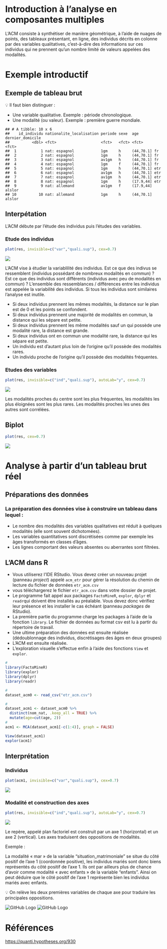 Introduction à l’analyse en composantes multiples
================

L’ACM consiste à synthétiser de manière géométrique, à l’aide de nuages
de points, des tableaux présentant, en ligne, des individus décrits en
colonne par des variables qualitatives, c’est-à-dire des informations
sur ces individus qui ne prennent qu’un nombre limité de valeurs
appelées des modalités.

# Exemple introductif

## Exemple de tableau brut

:bulb: Il faut bien distinguer :

  - Une variable qualitative. Exemple : période chronologique.
  - Une modalité (ou valeur). Exemple : première guerre mondiale.

<!-- end list -->

    ## # A tibble: 10 x 6
    ##    id_individu nationalite_localisation periode sexe  age       dernier_domicile
    ##          <dbl> <fct>                    <fct>   <fct> <fct>     <fct>           
    ##  1           1 nat: espagnol            1gm     h     (44,70.1] fr              
    ##  2           2 nat: espagnol            1gm     h     (44,70.1] fr              
    ##  3           3 nat: espagnol            av1gm   h     (44,70.1] fr              
    ##  4           4 nat: espagnol            1gm     f     (44,70.1] fr              
    ##  5           5 nat: espagnol            1gm     h     (44,70.1] etr             
    ##  6           6 nat: espagnol            av1gm   h     (44,70.1] etr             
    ##  7           7 nat: espagnol            av1gm   h     (44,70.1] etr             
    ##  8           8 nat: espagnol            1gm     h     (17.9,44] etr             
    ##  9           9 nat: allemand            av1gm   f     (17.9,44] alslor          
    ## 10          10 nat: allemand            1gm     h     (44,70.1] alslor

## Interpétation

L’ACM débute par l’étude des individus puis l’études des variables.

### Etude des individus

``` r
plot(res, invisible=c("var","quali.sup"), cex=0.7)
```

![](acm_files/figure-gfm/unnamed-chunk-5-1.png)<!-- -->

L’ACM vise à étudier la variablilité des individus. Est ce que des
indivus se ressemblent (individus possédant de nombreux modalités en
commun) ? Est ce que des individus sont différents (individus avec peu
de modalités en commun) ? L’ensemble des ressemblances / différences
entre les individus est appelée la variabilité des individus. Si tous
les individus sont similaires l’analyse est inutile.

  - Si deux individus prennent les mêmes modalités, la distance sur le
    plan est de 0 et les points se confondent.
  - Si deux individus prennent une majorité de modalités en commun, la
    distance qui les sépare est petite.
  - Si deux individus prennent les même modalités sauf un qui possède
    une modalité rare, la distance est grande.
  - Si deux individus ont en commun une modalité rare, la distance qui
    les sépare est petite.
  - Un individu est d’autant plus loin de l’origine qu’il possède des
    modalités rares.
  - Un individu proche de l’origine qu’il possède des modalités
    fréquentes.

### Etudes des variables

``` r
plot(res, invisible=c("ind","quali.sup"), autoLab="y", cex=0.7)
```

![](acm_files/figure-gfm/unnamed-chunk-6-1.png)<!-- -->

Les modalités proches du centre sont les plus fréquentes, les modalités
les plus éloignées sont les plus rares. Les modalités proches les unes
des autres sont corrélées.

## Biplot

``` r
plot(res, cex=0.7)
```

![](acm_files/figure-gfm/unnamed-chunk-8-1.png)<!-- -->

# Analyse à partir d’un tableau brut réel

## Préparations des données

### La préparation des données vise à construire un tableau dans lequel :

  - Le nombre des modalités des variables qualitatives est réduit à
    quelques modalités (elle sont souvent dichotomées).
  - Les variables quantitatives sont discrétisées comme par exemple les
    âges transformés en classes d’âges.
  - Les lignes comportant des valeurs absentes ou aberrantes sont
    filtrées.

## L’ACM dans R

  - Vous utiliserez l’IDE RStudio. Vous devez créer un nouveau projet
    (panneau *project*) appelé `acm_etr` pour gérer la résolution du
    chemin de lecture du fichier de données `etr_acm.csv`
  - vous téléchargerez le fichier `etr_acm.csv` dans votre dossier de
    projet.
  - Le programme fait appel aux packages `FactoMineR`, `explor`, `dplyr`
    et `readr`qui doivent être installés au préalable. Vous devez donc
    vérifiez leur présence et les installer le cas échéant (panneau
    *packages* de RStudio).
  - La première partie du programme charge les packages à l’aide de la
    fonction `library`. Le fichier de données au format csv est lu à
    partir du répertoire de travail.
  - Une ultime préparation des données est ensuite réalisée
    (dédoublonnage des individus, discrétisages des âges en deux
    groupes)
  - L’ACM est ensuite réalisée.
  - L’exploration visuelle s’effectue enfin à l’aide des fonctions
    `View` et `explor`.

<!-- end list -->

``` r
#
library(FactoMineR)                       
library(explor)                            
library(dplyr)                           
library(readr)                            

# 
dataset_acm0 <- read_csv("etr_acm.csv")   

#  
dataset_acm1 <- dataset_acm0 %>%
  distinct(nom_nat, .keep_all = TRUE) %>% 
  mutate(age=cut(age, 2))                  
# 
acm1 <- MCA(dataset_acm1[-c(1:4)], graph = FALSE)         
```

``` r
View(dataset_acm1)
explor(acm1) 
```

## Interprétation

### Individus

``` r
plot(acm1, invisible=c("var","quali.sup"), cex=0.7)
```

![](acm_files/figure-gfm/unnamed-chunk-12-1.png)<!-- -->

### Modalité et construction des axes

``` r
plot(res, invisible=c("ind","quali.sup"), autoLab="y", cex=0.7)
```

![](acm_files/figure-gfm/unnamed-chunk-13-1.png)<!-- -->

Le repère, appelé plan factoriel est construit par un axe 1 (horizontal)
et un axe 2 (vertical). Les axes traduisent des oppositions de
modalités.

Exemple :

La modalité « mar » de la variable “situation\_matrimoniale” se situe du
côté positif de l’axe 1 (coordonnée positive), les individus mariés sont
donc biens représentés du côté positif de l’axe 1. Ils ont par ailleurs
plus de chance d’avoir comme modalité « avec enfants » de la variable
“enfants”. Ainsi on peut déduire que le côté positif de l’axe 1
représente bien les individus mariés avec enfants.

:bulb: On relève les deux premières variables de chaque axe pour
traduire les principales oppositions.

![GitHub Logo](images/var-axe1.PNG) ![GitHub Logo](images/var-axe2.PNG)

# Références

<https://quanti.hypotheses.org/930>
